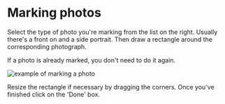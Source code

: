 # Marking photos

Select the type of photo you're marking from the list on the right. Usually there's a front on and a side portrait. Then draw a rectangle around the corresponding photograph.

If a photo is already marked, you don't need to do it again.

![example of marking a photo](/images/photos.gif)

Resize the rectangle if necessary by dragging the corners. Once you've finished click on the 'Done' box.
